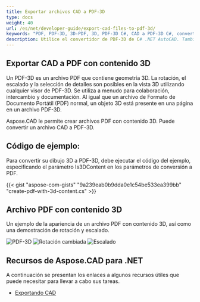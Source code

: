 ```yaml
---
title: Exportar archivos CAD a PDF-3D
type: docs
weight: 40
url: /es/net/developer-guide/export-cad-files-to-pdf-3d/
keywords: "PDF, PDF-3D, 3D-PDF, 3D, PDF-3D C#, CAD a PDF-3D C#, convertir AutoCAD, convertir autocad a pdf-3d"
description: Utilice el convertidor de PDF-3D de C# .NET AutoCAD. También puede convertir un modelo 3D a PDF-3D en C# .NET.
---
```


## **Exportar CAD a PDF con contenido 3D**

Un PDF-3D es un archivo PDF que contiene geometría 3D. La rotación, el escalado y la selección de detalles son posibles en la vista 3D utilizando cualquier visor de PDF-3D. Se utiliza a menudo para colaboración, intercambio y documentación. Al igual que un archivo de Formato de Documento Portátil (PDF) normal, un objeto 3D está presente en una página en un archivo PDF-3D.

Aspose.CAD le permite crear archivos PDF con contenido 3D. Puede convertir un archivo CAD a PDF-3D.

## **Código de ejemplo:**

Para convertir su dibujo 3D a PDF-3D, debe ejecutar el código del ejemplo, especificando el parámetro Is3DContent en los parámetros de conversión a PDF.

{{< gist "aspose-com-gists" "9a239eab0b9dda0e1c54be533ea399bb" "create-pdf-with-3d-content.cs" >}}

## **Archivo PDF con contenido 3D**

Un ejemplo de la apariencia de un archivo PDF con contenido 3D, así como una demostración de rotación y escalado.

![PDF-3D](/cad/_assets/guide/pdf-3d/result.png)
![Rotación cambiada](/cad/_assets/guide/pdf-3d/rotate.png)
![Escalado](/cad/_assets/guide/pdf-3d/scaling.png)

## **Recursos de Aspose.CAD para .NET**

A continuación se presentan los enlaces a algunos recursos útiles que puede necesitar para llevar a cabo sus tareas.

- [Exportando CAD](/es/cad/net/exporting-cad/)
